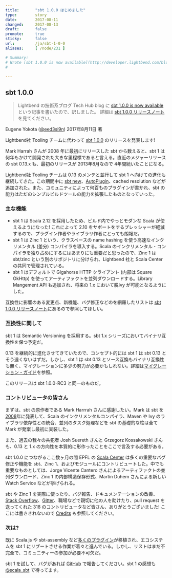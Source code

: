 ```yaml
---
title:       "sbt 1.0.0 はじめました"
type:        story
date:        2017-08-11
changed:     2017-08-13
draft:       false
promote:     true
sticky:      false
url:         /ja/sbt-1-0-0
aliases:     [ /node/231 ]

# Summary:
# Wrote [sbt 1.0.0 is now available](http://developer.lightbend.com/blog/2017-08-11-sbt-1-0-0/) on Tech Hub blog.
# 

---
```


sbt 1.0.0
---------

> Lightbend の技術系ブログ Tech Hub blog に [sbt 1.0.0 is now available](http://developer.lightbend.com/blog/2017-08-11-sbt-1-0-0/) という記事を書いたので、訳しました。
> 詳細は [sbt 1.0.0 リリースノート](http://www.scala-sbt.org/1.0/docs/ja/sbt-1.0-Release-Notes.html)を見てください。

Eugene Yokota ([@eed3si9n](https://twitter.com/eed3si9n)) 2017年8月11日 著

Lightbend社 Tooling チームに代わって [sbt 1.0.0](http://www.scala-sbt.org/download.html) のリリースを発表します!

Mark Harrah さんが 2008 年に最初にリリースした sbt から数えると、sbt 1 は何年もかけて開発された大きな里程標であると言える。直近のメジャーリリースの sbt 0.13.x も、最初のリリースが 2013年8月なので 4年間続いたことになる。

Lightbend社 Tooling チームは 0.13 のメンテと並行して sbt 1 へ向けての進化も継続してきた。この期間中に [sbt new](https://www.lightbend.com/blog/introducing-a-new-way-to-get-started-with-lightbend-technologies-and-saying-goodbye-to-activator)、[AutoPlugin](http://eed3si9n.com/ja/sbt-preview-auto-plugins)、cached resolution などが追加された。また、コミュニティによって何百ものプラグインが書かれ、sbt の能力はただのシンプルビルドツールの能力を拡張したものとなっていった。

### 主な機能

- sbt 1 は Scala 2.12 を採用したため、ビルド内でやっとモダンな Scala が使えるようになった! これによって 2.10 をサポートをするプレッシャーが軽減するので、プラグイン作者やライブラリ作者にとっても朗報だ。
- sbt 1 は Zinc 1 という、クラスベースの name hashing を使う高速なインクリメンタル (差分) コンパイラを導入する。Scala のインクリメンタル・コンパイラを独り占めにするにはあまりにも重要だと思ったので、Zinc 1 は sbt/zinc という別のリポジトリに分けられ、Lightbend 社と Scala Center の共同で管理されている。
- sbt 1 はデフォルトで Gigahorse HTTP クライアント (内部は Square OkHttp) を使ってアーティファクトを並列ダウンロードする。Library Mangement API も追加され、将来の 1.x において脱Ivy が可能となるようにした。

互換性に影響のある変更点、新機能、バグ修正などのを網羅したリストは [sbt 1.0.0 リリースノート](http://www.scala-sbt.org/1.0/docs/ja/sbt-1.0-Release-Notes.html)にあるので参照してほしい。

### 互換性に関して

sbt 1 は Semantic Versioning を採用する。sbt 1.x シリーズにおいてバイナリ互換性を保つ予定だ。

0.13 を継続的に進化させてきていたので、コンセプト的には sbt 1 は sbt 0.13 とそう遠くないはずだ。しかし、sbt 1 は sbt 0.13 とソース互換もバイナリ互換性も無く、マイグレーションに多少の努力が必要かもしれない。詳細は[マイグレーション・ガイド](http://www.scala-sbt.org/1.x/docs/Migrating-from-sbt-013x.html)を参照。

このリリースは sbt 1.0.0-RC3 と同一のものだ。

### コントリビュータの皆さん

まずは、sbt の原作者である Mark Harrrah さんに感謝したい。Mark は sbt を [2008](http://www.scala-lang.org/old/node/392.html)年に発表して、Scala のインクリメンタルコンパイラ、Maven や Ivy のライブラリ依存性との統合、並列のタスク処理などを sbt の基礎的な柱は全て Mark が発案し最初に実装した。

また、過去の我々の共犯者 Josh Suereth さんと Grzegorz Kossakowski さんも、0.13 と 1.x の方向性を本質的に形作ったことをここで言及する必要がある。

sbt 1.0.0 につながるここ数ヶ月の間 EPFL の [Scala Center](https://scala.epfl.ch/) は多くの重要なバグ修正や機能を sbt、Zinc 1、およびモジュールにコントリビュートした。中でも重要なものとしては、Jorge Vicente Cantero さんによるアーティファクトの並列ダウンロード、Zinc 1 の内部構造保存形式、Martin Duhem さんによる新しい Watch Service などが挙げられる。

sbt や Zinc 1 を実際に使ったり、バグ報告、ドキュメンテーションの改善、[Stack Overflow](https://stackoverflow.com/tags/sbt/topusers)、[Gitter](https://gitter.im/sbt/sbt)、職場などで親切に他の人を助けたり、pull request を送ってくれた 318 のコントリビュータなど皆さん、ありがとうございました! ここには書ききれないので [Credits](http://www.scala-sbt.org/1.x/docs/Credits.html) も参照してください。

### 次は?

既に Scala.js や sbt-assembly など[多くのプラグイン](http://www.scala-sbt.org/1.0/docs/Community-Plugins.html)が移植され、エコシステムを sbt 1 にリブートさせる作業が着々と進んでいる。しかし、リストはまだ不完全で、コミュニティーの参加が必要不可欠だ。

sbt 1 を試して、バグがあれば [GitHub](https://github.com/sbt/sbt/issues) で報告してください。sbt 1 の感想も [@scala_sbt](https://twitter.com/scala_sbt) で待ってます。
